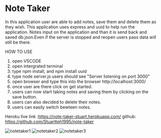 # Note Taker

In this application user are able to add notes, save them and delete them as they wish. This application uses express and uuid to help run the application. Notes input on the application and than it is send back and saved db.json.Even if the server is stopped and reopen users pass data will still be there.

HOW TO USE
1) open VSCODE 
2) open intergrated terminal 
3) type npm install, and npm install uuid
4) type node server.js users should see "Server listening on port 3000"
5) open browser and type this into the browser http://localhost:3000/
6) once user are there click on get started.
7) users can now start taking notes and saving them by clicking on the save button.
8) users can also decided to delete their notes. 
9) users can easily switch bewteen notes.  

Heroku live link :https://note-taker-stuart.herokuapp.com/
github: https://github.com/Stuartteh1995/note-taker

![notetaker1](https://user-images.githubusercontent.com/124997994/236840612-f6364e48-9995-45b2-bd01-e4ce503a0bec.jpg)
![notetaker2](https://user-images.githubusercontent.com/124997994/236840619-eae0638b-b98e-4bd0-a99a-29ec7e5ad339.jpg)
![notetaker3](https://user-images.githubusercontent.com/124997994/236840623-91def6b4-d347-4bd1-bea8-bb0db27c048f.jpg)
